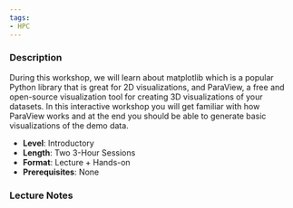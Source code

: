 ```yaml
---
tags:
- HPC
---
```

### Description
During this workshop, we will learn about matplotlib which is a popular Python library that is great for 2D visualizations, and ParaView, a free and open-source visualization tool for creating 3D visualizations of your datasets. In this interactive workshop you will get familiar with how ParaView works and at the end you should be able to generate basic visualizations of the demo data.
- **Level**: Introductory
- **Length**: Two 3-Hour Sessions
- **Format**: Lecture + Hands-on
- **Prerequisites**: None
### Lecture Notes
